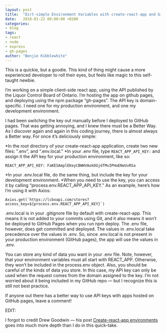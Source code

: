 ```yaml
---
layout: post
title:  "Dirt-simple Environment Variables with create-react-app and GitHub Pages"
date:   2018-01-22 00:00:00 +0200
categories:
- blog
tags: 
- react
- node
- express
- gh-pages
author: "Benjie Kibblewhite"
---
```


This is a quickie, but a goodie. This kind of thing might cause a more experienced developer to roll their eyes, but feels like magic to this self-taught newbie.

I’m working on a simple client-side react app, using the API published by the Liquor Control Board of Ontario. I’m hosting the app on github pages, and deploying using the npm package “gh-pages”. The API key is domain-specific. I need one for my production environment, and one my development environment.

I had been switching the key out manually before I deployed to GitHub pages. That was getting annoying, and I knew there must be a Better Way. As I discover again and again in this coding journey, there is almost always a Better way. For once it’s deliciously simple:

*In the root directory of your create-react-app application, create two new files: ".env”, and “.env.local.”
*In your .env file, type `REACT_APP_API_KEY:` and assign it the API key for your production environment, like so:

`REACT_APP_API_KEY: FaKESAmplEKeyCBWHVAokOGjdfMvIPHoENeUvRSa`

*In your .env.local file, do the same thing, but include the key for your development environment.
*When you need to use the key, you can access it by calling “process.env.REACT_APP_API_KEY.” As an example, here’s how I’m using it with Axios:

``Axios.get(`https://lcboapi.com/stores?access_key=${process.env.REACT_APP_API_KEY}`)``

.env.local is in your .gitignore file by default with create-react-app. This means it is not added to your commits using Git, and it also means it won’t be deployed to GitHub Pages when you run npm deploy. The .env file, however, does get committed and deployed. The values in .env.local take precedence over the values in .env. So, since .env.local is not present in your production environment (GitHub pages), the app will use the values in .env.

You can store any kind of data you want in your .env file. Note, however, that your environment variables must all start with REACT_APP. Otherwise, they won’t be included in the process.env object. Also, you should be careful of the kinds of data you store. In this case, my API key can only be used when the request comes from the domain assigned to the key. I’m not worried about it being included in my GitHub repo — but I recognize this is still not best practice.

If anyone out there has a better way to use API keys with apps hosted on GitHub pages, leave a comment!

EDIT:

I forgot to credit Drew Goodwin — his post [Create-react-app environments](https://medium.com/@tacomanator "Create-React-App Environments on Medium.com") goes into much more depth than I do in this quick-take.